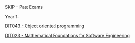 SKIP – Past Exams

Year 1:

[DIT043 - Object oriented programming](past-exams/exams/DIT043)

[DIT023  - Mathematical Foundations for Software Engineering](past-exams/exams/DIT023)